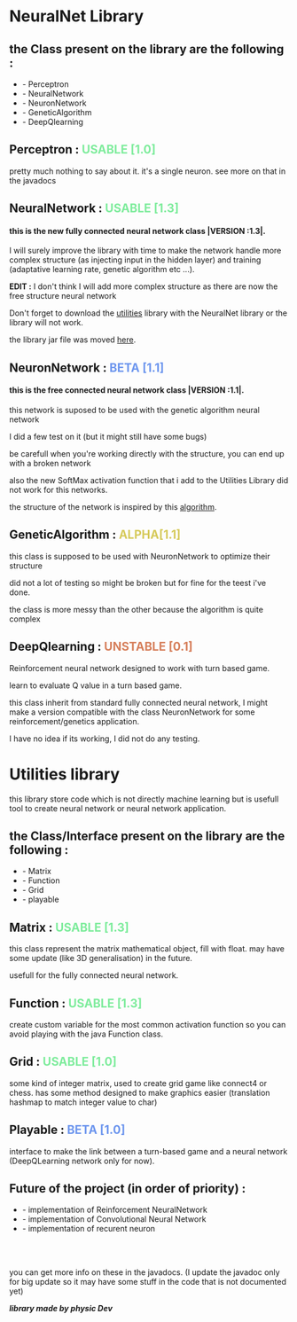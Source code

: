 **<h1>NeuralNet Library</h1>**

<h2>the Class present on the library are the following :</h2>
<ul>
<li>- Perceptron</li>
<li>- NeuralNetwork</li>
<li>- NeuronNetwork </li>
<li>- GeneticAlgorithm</li>
<li>- DeepQlearning</li>
</ul>

<h2>Perceptron : <span style="color:#7eec9c">USABLE [1.0]</span></h2>

pretty much nothing to say about it. it's a single neuron. see more on that in the javadocs

<h2>NeuralNetwork : <span style="color:#7eec9c">USABLE [1.3]</span></h2>

<h4>this is the new fully connected neural network class |VERSION :1.3|.</h4>

I will surely improve the library with time to make the network handle more complex structure (as injecting input in the hidden layer) and training (adaptative learning rate, genetic algorithm etc ...).

**EDIT :** I don't think I will add more complex structure as there are now the free structure neural network

Don't forget to download the [utilities](https://github.com/netscape-swega/AI/tree/master/library/java) library with the NeuralNet library or the library will not work.

the library jar file was moved [here](https://github.com/netscape-swega/AI/tree/master/library/java).

<h2>NeuronNetwork : <span style="color:#6d96ee">BETA [1.1]</span></h2>
<h4>this is the <b>free connected neural network</b> class <b>|VERSION :1.1|</b>.</h4>

this network is suposed to be used with the genetic algorithm neural network

I did a few test on it (but it might still have some bugs)

be carefull when you're working directly with the structure, you can end up with a broken network

also the new SoftMax activation function that i add to the Utilities Library did not work for this networks.

the structure of the network is inspired by this [algorithm](https://fr.wikipedia.org/wiki/Algorithme_NEAT).

<h2>GeneticAlgorithm : <span style="color:#d6ca5b">ALPHA[1.1]</span></h2>

this class is supposed to be used with NeuronNetwork to optimize their structure

did not a lot of testing so might be broken but for fine for the teest i've done.

the class is more messy than the other because the algorithm is quite complex

<h2>DeepQlearning : <span style="color:#d67f5b">UNSTABLE [0.1]</span></h2>

Reinforcement neural network designed to work with turn based game. 

learn to evaluate Q value in a turn based game.

this class inherit from standard fully connected neural network, I might make a version compatible with the class NeuronNetwork for some reinforcement/genetics application.

I have no idea if its working, I did not do any testing.


<h1>Utilities library</h1>

this library store code which is not directly machine learning but is usefull tool to create neural network or neural network application.
<h2>the Class/Interface present on the library are the following :</h2>
<ul>
<li>- Matrix</li>
<li>- Function</li>
<li>- Grid</li>
<li>- playable</li>
</ul>
<h2>Matrix : <span style="color:#7eec9c">USABLE [1.3]</span></h2>

this class represent the matrix mathematical object, fill with float.
may have some update (like 3D generalisation) in the future.

usefull for the fully connected neural network.

<h2>Function : <span style="color:#7eec9c">USABLE [1.3]</span></h2>

create custom variable for the most common activation function so you can avoid playing with the java Function class.

<h2>Grid : <span style="color:#7eec9c">USABLE [1.0]</span></h2>

some kind of integer matrix, used to create grid game like connect4 or chess. has some method designed to make graphics easier (translation hashmap to match integer value to char)

<h2>Playable : <span style="color:#6d96ee">BETA [1.0]</span></h2>

interface to make the link between a turn-based game and a neural network (DeepQLearning network only for now).

<h2>Future of the project (in order of priority) : </h2>
<ul>
<li>- implementation of Reinforcement NeuralNetwork</li>
<li>- implementation of Convolutional Neural Network</li>
<li>- implementation of recurent neuron</li>
</ul>
</br>
</br>

you can get more info on these in the javadocs.
(I update the javadoc only for big update so it may have some stuff in the code that is not documented yet)

***library made by physic Dev***

<!-- 7eec9c 6d96ee d6ca5b d67f5b-->











